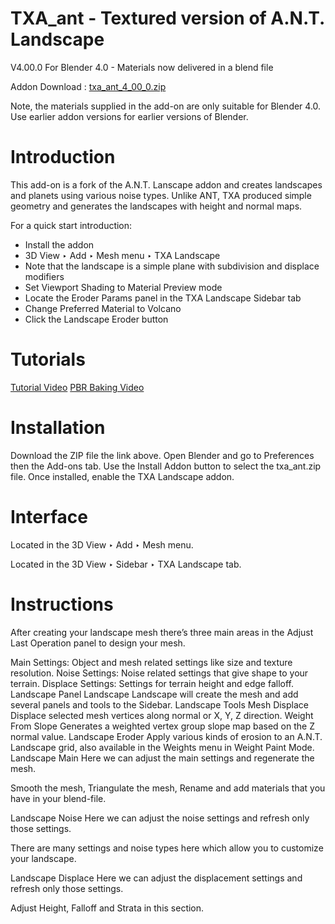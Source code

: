# TXA_ant - Textured version of A.N.T. Landscape

V4.00.0 For Blender 4.0 - Materials now delivered in a blend file

Addon Download : [txa_ant_4_00_0.zip](https://github.com/nerk987/txa_ant/releases/download/v4.00.0/txa_ant_4_00_0.zip) 

Note, the materials supplied in the add-on are only suitable for Blender 4.0. Use earlier addon versions for earlier versions of Blender.

# Introduction
This add-on is a fork of the A.N.T. Lanscape addon and creates landscapes and planets using various noise types. Unlike ANT, TXA produced simple geometry and generates the landscapes with height and normal maps.

For a quick start introduction:
* Install the addon
* 3D View ‣ Add ‣ Mesh menu ‣ TXA Landscape
* Note that the landscape is a simple plane with subdivision and displace modifiers
* Set Viewport Shading to Material Preview mode
* Locate the Eroder Params panel in the TXA Landscape Sidebar tab
* Change Preferred Material to Volcano
* Click the Landscape Eroder button

# Tutorials
[Tutorial Video](https://youtu.be/bUGkdVrnrug?si=24nhsUpovXV-nQaH)
[PBR Baking Video](https://youtu.be/V8YRMB1_eeM?si=hgsbWjl_TDE341Y7)

# Installation
Download the ZIP file the link above. Open Blender and go to Preferences then the Add-ons tab.
Use the Install Addon button to select the txa_ant.zip file. Once installed, enable the TXA Landscape addon.

# Interface

Located in the 3D View ‣ Add ‣ Mesh menu.

Located in the 3D View ‣ Sidebar ‣ TXA Landscape tab.

# Instructions
After creating your landscape mesh there’s three main areas in the Adjust Last Operation panel to design your mesh.

Main Settings: Object and mesh related settings like size and texture resolution.
Noise Settings: Noise related settings that give shape to your terrain.
Displace Settings: Settings for terrain height and edge falloff.
Landscape Panel
Landscape
Landscape will create the mesh and add several panels and tools to the Sidebar.
Landscape Tools
Mesh Displace
Displace selected mesh vertices along normal or X, Y, Z direction.
Weight From Slope
Generates a weighted vertex group slope map based on the Z normal value.
Landscape Eroder
Apply various kinds of erosion to an A.N.T. Landscape grid, also available in the Weights menu in Weight Paint Mode.
Landscape Main
Here we can adjust the main settings and regenerate the mesh.

Smooth the mesh, Triangulate the mesh, Rename and add materials that you have in your blend-file.

Landscape Noise
Here we can adjust the noise settings and refresh only those settings.

There are many settings and noise types here which allow you to customize your landscape.

Landscape Displace
Here we can adjust the displacement settings and refresh only those settings.

Adjust Height, Falloff and Strata in this section.
